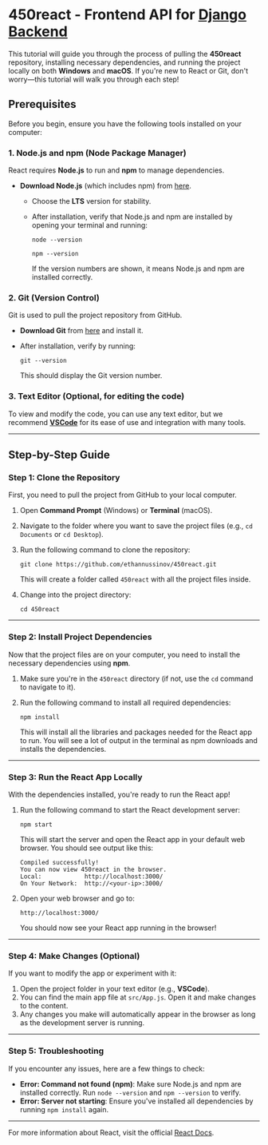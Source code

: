 # 450react - Frontend API for [Django Backend](https://github.com/ethannussinov/450django)

This tutorial will guide you through the process of pulling the **450react** repository, installing necessary dependencies, and running the project locally on both **Windows** and **macOS**. If you're new to React or Git, don't worry—this tutorial will walk you through each step!

## Prerequisites

Before you begin, ensure you have the following tools installed on your computer:

### 1. **Node.js** and **npm** (Node Package Manager)

React requires **Node.js** to run and **npm** to manage dependencies.

- **Download Node.js** (which includes npm) from [here](https://nodejs.org/).
  - Choose the **LTS** version for stability.
  - After installation, verify that Node.js and npm are installed by opening your terminal and running:

    ```
    node --version
    ```

    ```
    npm --version
    ```

    If the version numbers are shown, it means Node.js and npm are installed correctly.

### 2. **Git** (Version Control)

Git is used to pull the project repository from GitHub.

- **Download Git** from [here](https://git-scm.com/downloads) and install it.
- After installation, verify by running:

    ```
    git --version
    ```

    This should display the Git version number.

### 3. **Text Editor** (Optional, for editing the code)

To view and modify the code, you can use any text editor, but we recommend **[VSCode](https://code.visualstudio.com/)** for its ease of use and integration with many tools.

---

## Step-by-Step Guide

### Step 1: Clone the Repository

First, you need to pull the project from GitHub to your local computer.

1. Open **Command Prompt** (Windows) or **Terminal** (macOS).
2. Navigate to the folder where you want to save the project files (e.g., `cd Documents` or `cd Desktop`).
3. Run the following command to clone the repository:

    ```
    git clone https://github.com/ethannussinov/450react.git
    ```

    This will create a folder called `450react` with all the project files inside.

4. Change into the project directory:

    ```
    cd 450react
    ```

---

### Step 2: Install Project Dependencies

Now that the project files are on your computer, you need to install the necessary dependencies using **npm**.

1. Make sure you're in the `450react` directory (if not, use the `cd` command to navigate to it).
2. Run the following command to install all required dependencies:

    ```
    npm install
    ```

    This will install all the libraries and packages needed for the React app to run. You will see a lot of output in the terminal as npm downloads and installs the dependencies.

---

### Step 3: Run the React App Locally

With the dependencies installed, you're ready to run the React app!

1. Run the following command to start the React development server:

    ```
    npm start
    ```

    This will start the server and open the React app in your default web browser. You should see output like this:

    ```
    Compiled successfully!
    You can now view 450react in the browser.
    Local:            http://localhost:3000/
    On Your Network:  http://<your-ip>:3000/
    ```

2. Open your web browser and go to:

    ```
    http://localhost:3000/
    ```

    You should now see your React app running in the browser!

---

### Step 4: Make Changes (Optional)

If you want to modify the app or experiment with it:

1. Open the project folder in your text editor (e.g., **VSCode**).
2. You can find the main app file at `src/App.js`. Open it and make changes to the content.
3. Any changes you make will automatically appear in the browser as long as the development server is running.

---

### Step 5: Troubleshooting

If you encounter any issues, here are a few things to check:

- **Error: Command not found (npm)**: Make sure Node.js and npm are installed correctly. Run `node --version` and `npm --version` to verify.
- **Error: Server not starting**: Ensure you've installed all dependencies by running `npm install` again.

---

For more information about React, visit the official [React Docs](https://reactjs.org/docs/getting-started.html).

